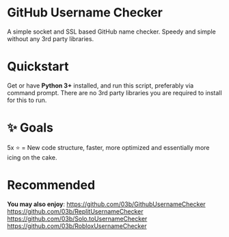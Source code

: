 # GitHub Username Checker
A simple socket and SSL based GitHub name checker. Speedy and simple without any 3rd party libraries.
# Quickstart
Get or have **Python 3+** installed, and run this script, preferably via command prompt. There are no 3rd party libraries you are required to install for this to run.
# ✨ Goals
5x ⭐ = New code structure, faster, more optimized and essentially more icing on the cake.
# Recommended
**You may also enjoy**:
https://github.com/03b/GithubUsernameChecker
https://github.com/03b/ReplitUsernameChecker
https://github.com/03b/Solo.toUsernameChecker
https://github.com/03b/RobloxUsernameChecker
